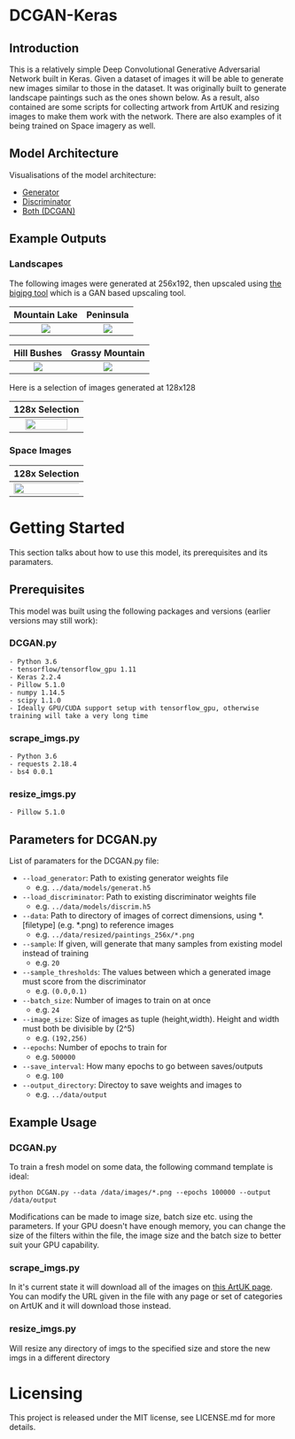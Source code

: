 # DCGAN-Keras

## Introduction

This is a relatively simple Deep Convolutional Generative Adversarial Network built in Keras. Given a dataset of images it will be able 
to generate new images similar to those in the dataset. It was originally built to generate landscape paintings such 
as the ones shown below. As a result, also contained are some scripts for collecting artwork from ArtUK and resizing images to make them work with the network. There are also examples of it being trained on Space imagery as well.

## Model Architecture

Visualisations of the model architecture:

* [Generator](https://netbrix.co/#!/model/c1aa33cf-3645-11ea-803e-4e67a2099c39)
* [Discriminator](https://netbrix.co/#!/model/a99e1128-3645-11ea-803e-4e67a2099c39)
* [Both (DCGAN)](https://netbrix.co/#!/model/43c79b6b-3645-11ea-803e-4e67a2099c39)

## Example Outputs

### Landscapes

The following images were generated at 256x192, then upscaled using [the bigjpg tool](https://bigjpg.com/) which is a GAN based upscaling tool.

|Mountain Lake|Peninsula|
|:-----------:|:-----------:|
| <img src="https://raw.githubusercontent.com/DataSnaek/DCGAN-Keras/master/data/output/upscaled/Mountain_Lake.png"> | <img src="https://raw.githubusercontent.com/DataSnaek/DCGAN-Keras/master/data/output/upscaled/Peninsula.png"> |

|Hill Bushes|Grassy Mountain|
|:-----------:|:-----------:|
| <img src="https://raw.githubusercontent.com/DataSnaek/DCGAN-Keras/master/data/output/upscaled/Hill_Bushes.png"> | <img src="https://raw.githubusercontent.com/DataSnaek/DCGAN-Keras/master/data/output/upscaled/Grassy_Mountain.png"> |

Here is a selection of images generated at 128x128

|128x Selection|
|:-----------:|
|<img src="https://raw.githubusercontent.com/DataSnaek/DCGAN-Keras/master/data/output/grid/out-64.png" width="80%"> |

### Space Images

|128x Selection|
|:-----------:|
|<img src="https://raw.githubusercontent.com/DataSnaek/DCGAN-Keras/master/data/output/grid/148650.jpg" width="120%"> |

# Getting Started

This section talks about how to use this model, its prerequisites and its paramaters.

## Prerequisites
This model was built using the following packages and versions (earlier versions may still work):

### DCGAN.py
```
- Python 3.6
- tensorflow/tensorflow_gpu 1.11
- Keras 2.2.4
- Pillow 5.1.0
- numpy 1.14.5
- scipy 1.1.0
- Ideally GPU/CUDA support setup with tensorflow_gpu, otherwise training will take a very long time
```
### scrape_imgs.py
```
- Python 3.6
- requests 2.18.4
- bs4 0.0.1
```
### resize_imgs.py
```
- Pillow 5.1.0
```
## Parameters for DCGAN.py

List of paramaters for the DCGAN.py file:

* ```--load_generator```: Path to existing generator weights file
  * e.g. ```../data/models/generat.h5```
* ```--load_discriminator```: Path to existing discriminator weights file
  * e.g. ```../data/models/discrim.h5```
* ```--data```: Path to directory of images of correct dimensions, using *.[filetype] (e.g. *.png) to reference images
  * e.g. ```../data/resized/paintings_256x/*.png```
* ```--sample```: If given, will generate that many samples from existing model instead of training
  * e.g. ```20```
* ```--sample_thresholds```: The values between which a generated image must score from the discriminator
  * e.g. ```(0.0,0.1)```
* ```--batch_size```: Number of images to train on at once
  * e.g. ```24```
* ```--image_size```: Size of images as tuple (height,width). Height and width must both be divisible by (2^5)
  * e.g. ```(192,256)```
* ```--epochs```: Number of epochs to train for
  * e.g. ```500000```
* ```--save_interval```: How many epochs to go between saves/outputs
  * e.g. ```100```
* ```--output_directory```: Directoy to save weights and images to
  * e.g. ```../data/output```
  
 ## Example Usage
 
 ### DCGAN.py
 
 To train a fresh model on some data, the following command template is ideal:
 
 ```python DCGAN.py --data /data/images/*.png --epochs 100000 --output /data/output```
 
 Modifications can be made to image size, batch size etc. using the parameters. If your GPU doesn't have enough memory, you can change the size of the filters within the file, the image size and the batch size to better suit your GPU capability.
 
 ### scrape_imgs.py
 
 In it's current state it will download all of the images on [this ArtUK page]("https://artuk.org/discover/artworks/search/class_title:landscape--category:countryside/page/0"). You can modify the URL given in the file with any page or set of categories on ArtUK and it will download those instead.
 
 ### resize_imgs.py
 
 Will resize any directory of imgs to the specified size and store the new imgs in a different directory
 
 # Licensing
 
 This project is released under the MIT license, see LICENSE.md for more details.
